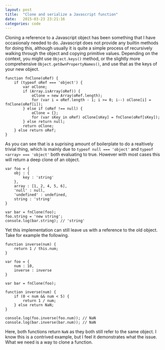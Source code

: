 ```yaml
---
layout: post
title:  "Clone and serialize a Javascript function"
date:   2015-03-23 23:21:16
categories: code
---
```

Cloning a reference to a Javascript object has been something that I have occasionaly needed to do. Javascript does not provide any builtin methods for doing this, although usually it is quite a simple process of recursively walking through the object and copying primitive values. Depending on the context, you might use `Object.keys()` method, or the slightly more comprehensive `Object.getOwnPropertyNames()`, and use that as the keys of your new object.

~~~
function fnClone(oRef) {
    if (typeof oRef === 'object') {
        var oClone;
        if (Array.isArray(oRef)) {
            oClone = new Array(oRef.length);
            for (var i = oRef.length - 1; i >= 0; i--) oClone[i] = fnClone(oRef[i]);
        } else if (oRef !== null) {
            oClone = {};
            for (var sKey in oRef) oClone[sKey] = fnClone(oRef[sKey]);
        } else return null;
        return oClone;
    } else return oRef;
}
~~~

As you can see that is a suprising amount of boilerplate to do a realtively trivial thing, which is mainly due to `typeof null === 'object'` and `typeof <array> === 'object'` both evaluating to true. However with most cases this will return a deep clone of an object.

~~~
var foo = {
    obj : {
        key : 'string'
    },
    array : [1, 2, 4, 5, 6],
    'null' : null,
    'undefined' : undefined,
    string : 'string'
}

var bar = fnClone(foo);
foo.string = 'new string';
console.log(bar.string); // 'string'
~~~

Yet this implementation can still leave us with a reference to the old object. Take for example the following.

~~~
function inverse(num) {
    return 1 / this.num;
}

var foo = {
    num : 10,
    inverse : inverse
}

var bar = fnClone(foo);

function inverse(num) {
    if (0 < num && num < 5) {
        return 1 / num;
    } else return NaN;
}

console.log(foo.inverse(foo.num)); // NaN
console.log(bar.inverse(bar.num)); // NaN
~~~

Here, both functions return `NaN` as they both still refer to the same object. I know this is a contrived example, but I feel it demonstrates what the issue. What we need is a way to clone a function.
















